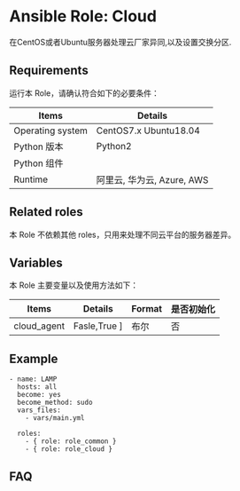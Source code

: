 Ansible Role: Cloud
=========

在CentOS或者Ubuntu服务器处理云厂家异同,以及设置交换分区.

## Requirements

运行本 Role，请确认符合如下的必要条件：

| **Items**      | **Details** |
| ------------------| ------------------|
| Operating system | CentOS7.x Ubuntu18.04 |
| Python 版本 | Python2  |
| Python 组件 |    |
| Runtime | 阿里云, 华为云, Azure, AWS |


## Related roles

本 Role 不依赖其他 roles，只用来处理不同云平台的服务器差异。


## Variables

本 Role 主要变量以及使用方法如下：

| **Items**      | **Details** | **Format**  | **是否初始化** |
| ------------------| ------------------|-----|-----|
| cloud_agent | Fasle,True ] | 布尔 | 否 |


## Example

```
- name: LAMP
  hosts: all
  become: yes
  become_method: sudo 
  vars_files:
    - vars/main.yml 

  roles:
    - { role: role_common }
    - { role: role_cloud } 
```

## FAQ
